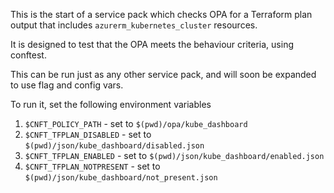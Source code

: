 This is the start of a service pack which checks OPA for a Terraform plan output that includes `azurerm_kubernetes_cluster` resources.

It is designed to test that the OPA meets the behaviour criteria, using conftest.

This can be run just as any other service pack, and will soon be expanded to use flag and config vars.

To run it, set the following environment variables

1. `$CNFT_POLICY_PATH` - set to `$(pwd)/opa/kube_dashboard`
1. `$CNFT_TFPLAN_DISABLED` - set to `$(pwd)/json/kube_dashboard/disabled.json`
1. `$CNFT_TFPLAN_ENABLED` - set to `$(pwd)/json/kube_dashboard/enabled.json`
1. `$CNFT_TFPLAN_NOTPRESENT` - set to `$(pwd)/json/kube_dashboard/not_present.json`

